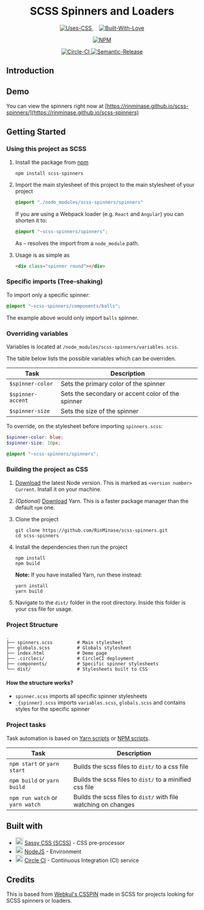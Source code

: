 <h1 align="center"> SCSS Spinners and Loaders </h1>

<p align="center">
    <a href="hthttps://forthebadge.com">
        <img alt="Uses-CSS" src="https://forthebadge.com/images/badges/uses-css.svg">
    </a>&nbsp;&nbsp;&nbsp;
    <a href="https://forthebadge.com">
        <img alt="Built-With-Love" src="https://forthebadge.com/images/badges/built-with-love.svg" />
    </a>
</p>

<p align="center">
    <a href="https://www.npmjs.com/package/scss-spinners">
        <img alt="NPM" src="https://nodei.co/npm/scss-spinners.png?compact=true">
    </a>
</p>

<p align="center">
    <a href="https://circleci.com/gh/RinMinase/scss-spinners">
        <img alt="Circle-CI" src="https://img.shields.io/circleci/project/github/RinMinase/scss-spinners/master.svg?logo=circleci">
    </a>
    <a href="https://semantic-release.gitbook.io/semantic-release/">
        <img alt="Semantic-Release" src="https://img.shields.io/badge/%20%20%F0%9F%93%A6%F0%9F%9A%80-semantic--release-e10079.svg">
    </a>
</p>

## Introduction

## Demo
You can view the spinners right now at [https://rinminase.github.io/scss-spinners/](https://rinminase.github.io/scss-spinners)

## Getting Started

### Using this project as SCSS
1. Install the package from [npm](https://www.npmjs.com/package/scss-spinners)

    ```
    npm install scss-spinners
    ```

2. Import the main stylesheet of this project to the main stylesheet of your project

    ```css
    @import "./node_modules/scss-spinners/spinners"
    ```

    If you are using a Webpack loader (e.g. `React` and `Angular`) you can shorten it to:
    ```css
    @import "~scss-spinners/spinners";
    ```
    As `~` resolves the import from a `node_module` path.

3. Usage is as simple as

    ```html
    <div class="spinner round"></div>
    ```

### Specific imports (Tree-shaking)

To import only a specific spinner:

```scss
@import "~scss-spinners/components/balls";
```

The example above would only import `balls` spinner.

### Overriding variables

Variables is located at `/node_modules/scss-spinners/variables.scss`.

The table below lists the possible variables which can be overriden.

| Task               | Description                                         |
| ------------------ | --------------------------------------------------- |
| `$spinner-color`   | Sets the primary color of the spinner               |
| `$spinner-accent`  | Sets the secondary or accent color of the spinner   |
| `$spinner-size`    | Sets the size of the spinner                        |

To override, on the stylesheet before importing `spinners.scss`:

```scss
$spinner-color: blue;
$spinner-size: 10px;

@import "~scss-spinners/spinners";
```

### Building the project as CSS
1. [Download](https://nodejs.org/en/) the latest Node version. This is marked as `<version number> Current`. Install it on your machine.

2. _(Optional)_ [Download](https://yarnpkg.com/latest.msi) Yarn. This is a faster package manager than the default `npm` one.

3. Clone the project

    ```
    git clone https://github.com/RinMinase/scss-spinners.git
    cd scss-spinners
    ```

4. Install the dependencies then run the project

    ```
    npm install
    npm build
    ```

    **Note:** If you have installed Yarn, run these instead:

    ```
    yarn install
    yarn build
    ```

5. Navigate to the `dist/` folder in the root directory. Inside this folder is your css file for usage.

### Project Structure
    .
    ├── spinners.scss         # Main stylesheet
    ├── globals.scss          # Globals stylesheet
    ├── index.html            # Demo page
    ├── .circleci/            # CircleCI deployment
    ├── components/           # Specific spinner stylesheets
    └── dist/                 # Stylesheets built to CSS

#### How the structure works?
- `spinner.scss` imports all specific spinner stylesheets
- `_{spinner}.scss` imports `variables.scss`, `globals.scss` and contains styles for the specific spinner

### Project tasks

Task automation is based on [Yarn scripts](https://yarnpkg.com/lang/en/docs/cli/run/) or [NPM scripts](https://docs.npmjs.com/misc/scripts).

| Task                             | Description                                                     |
| -------------------------------- | --------------------------------------------------------------- |
| `npm start` or `yarn start`      | Builds the scss files to `dist/` to a css file                  |
| `npm build` or `yarn build`      | Builds the scss files to `dist/` to a minified css file         |
| `npm run watch` or `yarn watch`  | Builds the scss files to `dist/` with file watching on changes  |

## Built with
* <img width=20 height=20 src="https://sass-lang.com/favicon.ico"> [Sassy CSS (SCSS)](https://sass-lang.com/) - CSS pre-processor
* <img width=20 height=20 src="https://nodejs.org/static/images/favicons/favicon-32x32.png"> [NodeJS](https://nodejs.org/) - Environment
* <img width=20 height=20 src="https://dmmj3mmt94rvw.cloudfront.net/favicon-undefined.ico"> [Circle CI](https://circleci.com/) - Continuous Integration (CI) service

## Credits
This is based from [Webkul's CSSPIN](https://github.com/webkul/csspin) made in SCSS for projects looking for SCSS spinners or loaders.
